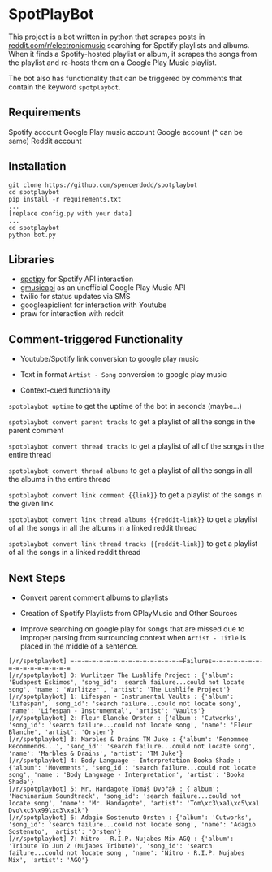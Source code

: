 # SpotPlayBot

This project is a bot written in python that scrapes posts in
[reddit.com/r/electronicmusic](https://reddit.com/r/electronicmusic) searching for Spotify
playlists and albums. When it finds a Spotify-hosted playlist or album, it scrapes the songs from the playlist and
re-hosts them on a Google Play Music playlist.

The bot also has functionality that can be triggered by comments that contain the keyword ```spotplaybot```.

## Requirements

Spotify account
Google Play music account
Google account (^ can be same)
Reddit account

## Installation
```
git clone https://github.com/spencerdodd/spotplaybot
cd spotplaybot
pip install -r requirements.txt
...
[replace config.py with your data]
...
cd spotplaybot
python bot.py
```

## Libraries

- [spotipy](https://github.com/plamere/spotipy) for Spotify API interaction
- [gmusicapi](https://github.com/simon-weber/gmusicapi) as an unofficial Google Play Music API
- twilio for status updates via SMS
- googleapiclient for interaction with Youtube
- praw for interaction with reddit

## Comment-triggered Functionality

- Youtube/Spotify link conversion to google play music

- Text in format ```Artist - Song``` conversion to google play music

- Context-cued functionality

```spotplaybot uptime``` to get the uptime of the bot in seconds (maybe...)

```spotplaybot convert parent tracks``` to get a playlist of all the songs in the parent comment

```spotplaybot convert thread tracks``` to get a playlist of all of the songs in the entire thread

```spotplaybot convert thread albums``` to get a playlist of all the songs in all the albums in the entire thread

```spotplaybot convert link comment {{link}}``` to get a playlist of the songs in the given link

```spotplaybot convert link thread albums {{reddit-link}}``` to get a playlist of all the songs in all the
albums in a linked reddit thread

```spotplaybot convert link thread tracks {{reddit-link}}``` to get a playlist of all the songs in a
linked reddit thread

## Next Steps

- Convert parent comment albums to playlists

- Creation of Spotify Playlists from GPlayMusic and Other Sources

- Improve searching on google play for songs that are missed due to improper parsing from surrounding context when
```Artist - Title``` is placed in the middle of a sentence.


```
[/r/spotplaybot] =-=-=-=-=-=-=-=-=-=-=-=-=-=-=-=Failures=-=-=-=-=-=-=-=-=-=-=-=-=-=-=-=
[/r/spotplaybot] 0: Wurlitzer The Lushlife Project : {'album': 'Budapest Eskimos', 'song_id': 'search failure...could not locate song', 'name': 'Wurlitzer', 'artist': 'The Lushlife Project'}
[/r/spotplaybot] 1: Lifespan - Instrumental Vaults : {'album': 'Lifespan', 'song_id': 'search failure...could not locate song', 'name': 'Lifespan - Instrumental', 'artist': 'Vaults'}
[/r/spotplaybot] 2: Fleur Blanche Orsten : {'album': 'Cutworks', 'song_id': 'search failure...could not locate song', 'name': 'Fleur Blanche', 'artist': 'Orsten'}
[/r/spotplaybot] 3: Marbles & Drains TM Juke : {'album': 'Renommee Recommends...', 'song_id': 'search failure...could not locate song', 'name': 'Marbles & Drains', 'artist': 'TM Juke'}
[/r/spotplaybot] 4: Body Language - Interpretation Booka Shade : {'album': 'Movements', 'song_id': 'search failure...could not locate song', 'name': 'Body Language - Interpretation', 'artist': 'Booka Shade'}
[/r/spotplaybot] 5: Mr. Handagote Tomáš Dvořák : {'album': 'Machinarium Soundtrack', 'song_id': 'search failure...could not locate song', 'name': 'Mr. Handagote', 'artist': 'Tom\xc3\xa1\xc5\xa1 Dvo\xc5\x99\xc3\xa1k'}
[/r/spotplaybot] 6: Adagio Sostenuto Orsten : {'album': 'Cutworks', 'song_id': 'search failure...could not locate song', 'name': 'Adagio Sostenuto', 'artist': 'Orsten'}
[/r/spotplaybot] 7: Nitro - R.I.P. Nujabes Mix AGQ : {'album': 'Tribute To Jun 2 (Nujabes Tribute)', 'song_id': 'search failure...could not locate song', 'name': 'Nitro - R.I.P. Nujabes Mix', 'artist': 'AGQ'}
```